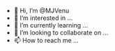 - 👋 Hi, I’m @MJVenu
- 👀 I’m interested in ...
- 🌱 I’m currently learning ...
- 💞️ I’m looking to collaborate on ...
- 📫 How to reach me ...

<!---
MJVenu/MJVenu is a ✨ special ✨ repository because its `README.md` (this file) appears on your GitHub profile.
You can click the Preview link to take a look at your changes.
--->
